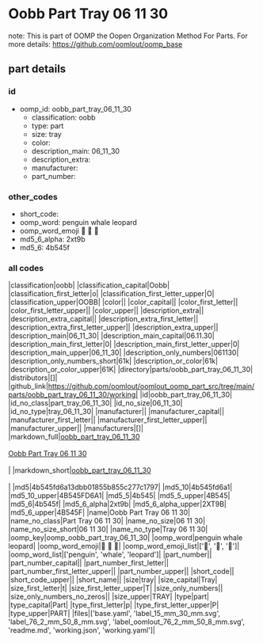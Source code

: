 # Oobb Part Tray 06 11 30  

note: This is part of OOMP the Oopen Organization Method For Parts. For more details: https://github.com/oomlout/oomp_base

##  part details





### id
* oomp_id: oobb_part_tray_06_11_30
  * classification: oobb
  * type: part
  * size: tray
  * color: 
  * description_main: 06_11_30
  * description_extra: 
  * manufacturer: 
  * part_number: 

### other_codes
* short_code: 
* oomp_word: penguin whale leopard
* oomp_word_emoji :penguin: :whale: :leopard:
* md5_6_alpha: 2xt9b
* md5_6: 4b545f

### all codes 
|classification|oobb|
|classification_capital|Oobb|
|classification_first_letter|o|
|classification_first_letter_upper|O|
|classification_upper|OOBB|
|color||
|color_capital||
|color_first_letter||
|color_first_letter_upper||
|color_upper||
|description_extra||
|description_extra_capital||
|description_extra_first_letter||
|description_extra_first_letter_upper||
|description_extra_upper||
|description_main|06_11_30|
|description_main_capital|06.11.30|
|description_main_first_letter|0|
|description_main_first_letter_upper|0|
|description_main_upper|06_11_30|
|description_only_numbers|061130|
|description_only_numbers_short|61k|
|description_or_color|61k|
|description_or_color_upper|61K|
|directory|parts/oobb_part_tray_06_11_30|
|distributors|[]|
|github_link|https://github.com/oomlout/oomlout_oomp_part_src/tree/main/parts/oobb_part_tray_06_11_30/working|
|id|oobb_part_tray_06_11_30|
|id_no_class|part_tray_06_11_30|
|id_no_size|06_11_30|
|id_no_type|tray_06_11_30|
|manufacturer||
|manufacturer_capital||
|manufacturer_first_letter||
|manufacturer_first_letter_upper||
|manufacturer_upper||
|manufacturers|[]|
|markdown_full|[oobb_part_tray_06_11_30](https://github.com/oomlout/oomlout_oomp_part_src/tree/main/parts/oobb_part_tray_06_11_30/working)<br>[](https://github.com/oomlout/oomlout_oomp_part_src/tree/main/parts/oobb_part_tray_06_11_30/working)<br>[Oobb Part Tray 06 11 30](https://github.com/oomlout/oomlout_oomp_part_src/tree/main/parts/oobb_part_tray_06_11_30/working)<br><br>|
|markdown_short|[oobb_part_tray_06_11_30](https://github.com/oomlout/oomlout_oomp_part_src/tree/main/parts/oobb_part_tray_06_11_30/working)<br><br>|
|md5|4b545fd6a13dbb01855b855c277c1797|
|md5_10|4b545fd6a1|
|md5_10_upper|4B545FD6A1|
|md5_5|4b545|
|md5_5_upper|4B545|
|md5_6|4b545f|
|md5_6_alpha|2xt9b|
|md5_6_alpha_upper|2XT9B|
|md5_6_upper|4B545F|
|name|Oobb Part Tray 06 11 30|
|name_no_class|Part Tray 06 11 30|
|name_no_size|06 11 30|
|name_no_size_short|06 11 30|
|name_no_type|Tray 06 11 30|
|oomp_key|oomp_oobb_part_tray_06_11_30|
|oomp_word|penguin whale leopard|
|oomp_word_emoji|:penguin: :whale: :leopard:|
|oomp_word_emoji_list|[':penguin:', ':whale:', ':leopard:']|
|oomp_word_list|['penguin', 'whale', 'leopard']|
|part_number||
|part_number_capital||
|part_number_first_letter||
|part_number_first_letter_upper||
|part_number_upper||
|short_code||
|short_code_upper||
|short_name||
|size|tray|
|size_capital|Tray|
|size_first_letter|t|
|size_first_letter_upper|T|
|size_only_numbers||
|size_only_numbers_no_zeros||
|size_upper|TRAY|
|type|part|
|type_capital|Part|
|type_first_letter|p|
|type_first_letter_upper|P|
|type_upper|PART|
|files|['base.yaml', 'label_15_mm_30_mm.svg', 'label_76_2_mm_50_8_mm.svg', 'label_oomlout_76_2_mm_50_8_mm.svg', 'readme.md', 'working.json', 'working.yaml']|
